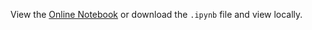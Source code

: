 View the [Online Notebook](http://nbviewer.ipython.org/github/iit-cs579/main/blob/master/lec/l15/l15.ipynb) or download the `.ipynb` file and view locally.
